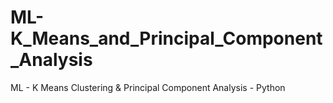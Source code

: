 # ML-K_Means_and_Principal_Component_Analysis
ML - K Means Clustering &amp; Principal Component Analysis - Python
